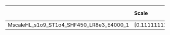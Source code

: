 |                                          | Scale                | Scale Tensor   | Learning Rate   | Best PSNR          | Best SSIM            |
|:-----------------------------------------|:---------------------|:---------------|:----------------|:-------------------|:---------------------|
| MscaleHL_s1o9_ST1o4_SHF450_LR8e3_E4000_1 | [0.1111111111111111] | [None]         | [0.008]         | [29.1603422164917] | [0.8978594403847457] |